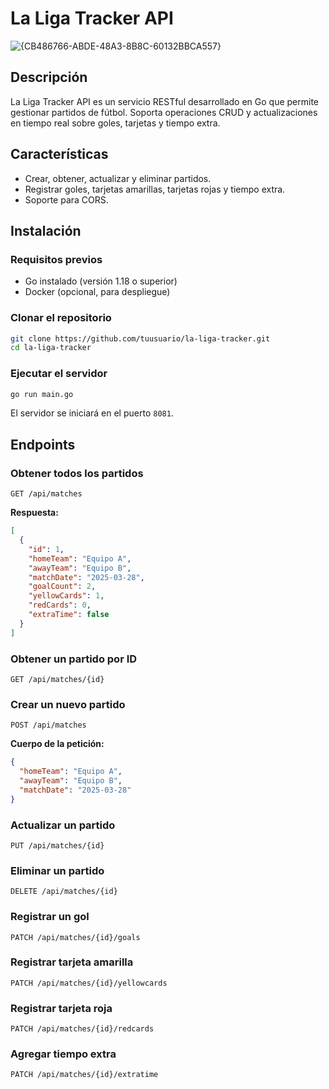 # La Liga Tracker API
![{CB486766-ABDE-48A3-8B8C-60132BBCA557}](https://github.com/user-attachments/assets/8ffc89af-59e6-468b-95f0-49c33ac1c7a4)

## Descripción

La Liga Tracker API es un servicio RESTful desarrollado en Go que permite gestionar partidos de fútbol. Soporta operaciones CRUD y actualizaciones en tiempo real sobre goles, tarjetas y tiempo extra.

## Características
- Crear, obtener, actualizar y eliminar partidos.
- Registrar goles, tarjetas amarillas, tarjetas rojas y tiempo extra.
- Soporte para CORS.

## Instalación

### Requisitos previos
- Go instalado (versión 1.18 o superior)
- Docker (opcional, para despliegue)

### Clonar el repositorio
```sh
git clone https://github.com/tuusuario/la-liga-tracker.git
cd la-liga-tracker
```

### Ejecutar el servidor
```sh
go run main.go
```
El servidor se iniciará en el puerto `8081`.

## Endpoints

### Obtener todos los partidos
```http
GET /api/matches
```
**Respuesta:**
```json
[
  {
    "id": 1,
    "homeTeam": "Equipo A",
    "awayTeam": "Equipo B",
    "matchDate": "2025-03-28",
    "goalCount": 2,
    "yellowCards": 1,
    "redCards": 0,
    "extraTime": false
  }
]
```

### Obtener un partido por ID
```http
GET /api/matches/{id}
```

### Crear un nuevo partido
```http
POST /api/matches
```
**Cuerpo de la petición:**
```json
{
  "homeTeam": "Equipo A",
  "awayTeam": "Equipo B",
  "matchDate": "2025-03-28"
}
```

### Actualizar un partido
```http
PUT /api/matches/{id}
```

### Eliminar un partido
```http
DELETE /api/matches/{id}
```

### Registrar un gol
```http
PATCH /api/matches/{id}/goals
```

### Registrar tarjeta amarilla
```http
PATCH /api/matches/{id}/yellowcards
```

### Registrar tarjeta roja
```http
PATCH /api/matches/{id}/redcards
```

### Agregar tiempo extra
```http
PATCH /api/matches/{id}/extratime
```
